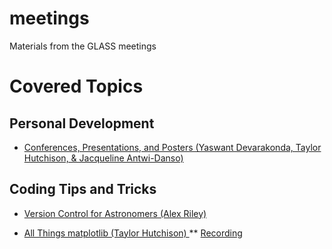# meetings
Materials from the GLASS meetings

# Covered Topics 
## Personal Development 
* [Conferences, Presentations, and Posters (Yaswant Devarakonda, Taylor Hutchison, & Jacqueline Antwi-Danso) ](https://docs.google.com/presentation/d/1RF7jCzn4UuWsIHCONegSV5LibrfA8tNTiQ1soIArgDU/edit?usp=sharing)

## Coding Tips and Tricks 
* [Version Control for Astronomers (Alex Riley) ](https://docs.google.com/presentation/d/1iqvaK9kI23hHYTq0bxfW-QCH5kSfdnsONh-ajzXpVxY/edit#slide=id.p)

* [All Things matplotlib (Taylor Hutchison) ](https://docs.google.com/presentation/d/1YI7kF-2vuh09HagZa8rA1W0697u7nu-AVU_eLAc65Ho/edit?usp=sharing)
** [Recording](https://tamu.zoom.us/rec/share/Yb4e17CziX1RGVveXL_UeyHL-XtmflyAU8CL2N2Km49yA1DJaM5NqT02QHN3VEza.jTUFDC3EnmfVLRcJ?startTime=1602259546000)




